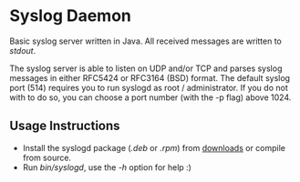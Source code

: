 # Syslog Daemon

Basic syslog server written in Java. All received messages are written to *stdout*.

The syslog server is able to listen on UDP and/or TCP and parses syslog messages in either RFC5424 or RFC3164 (BSD) format. The default syslog port (514) requires you to run syslogd as root / administrator. If you do not with to do so, you can choose a port number (with the -p flag) above 1024.

## Usage Instructions

- Install the syslogd package (*.deb* or *.rpm*) from [downloads](https://bitbucket.org/mnellemann/syslogd/downloads/) or compile from source.
- Run *bin/syslogd*, use the *-h* option for help :)

